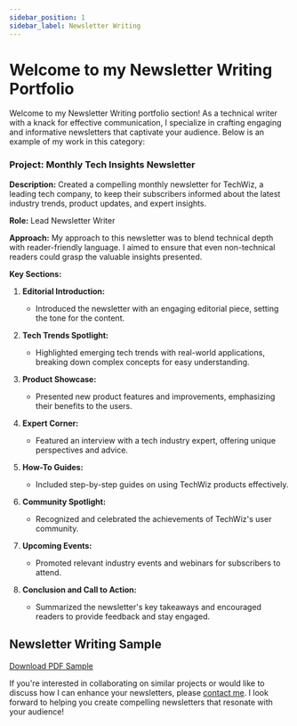 ```yaml
---
sidebar_position: 1
sidebar_label: Newsletter Writing
---
```


# Welcome to my Newsletter Writing Portfolio

Welcome to my Newsletter Writing portfolio section! As a technical writer with a knack for effective communication, I specialize in crafting engaging and informative newsletters that captivate your audience. Below is an example of my work in this category:

### Project: Monthly Tech Insights Newsletter

**Description:** Created a compelling monthly newsletter for TechWiz, a leading tech company, to keep their subscribers informed about the latest industry trends, product updates, and expert insights.

**Role:** Lead Newsletter Writer

**Approach:** My approach to this newsletter was to blend technical depth with reader-friendly language. I aimed to ensure that even non-technical readers could grasp the valuable insights presented.

**Key Sections:**

1. **Editorial Introduction:**
   - Introduced the newsletter with an engaging editorial piece, setting the tone for the content.

2. **Tech Trends Spotlight:**
   - Highlighted emerging tech trends with real-world applications, breaking down complex concepts for easy understanding.

3. **Product Showcase:**
   - Presented new product features and improvements, emphasizing their benefits to the users.

4. **Expert Corner:**
   - Featured an interview with a tech industry expert, offering unique perspectives and advice.

5. **How-To Guides:**
   - Included step-by-step guides on using TechWiz products effectively.

6. **Community Spotlight:**
   - Recognized and celebrated the achievements of TechWiz's user community.

7. **Upcoming Events:**
   - Promoted relevant industry events and webinars for subscribers to attend.

8. **Conclusion and Call to Action:**
   - Summarized the newsletter's key takeaways and encouraged readers to provide feedback and stay engaged.

## Newsletter Writing Sample

[Download PDF Sample](/img/pdf/newsletter-sample.pdf)

If you're interested in collaborating on similar projects or would like to discuss how I can enhance your newsletters, please [contact me](mailto:favourkelvin17@gmail.com). I look forward to helping you create compelling newsletters that resonate with your audience!

